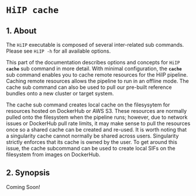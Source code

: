 # <code>HiIP <b>cache</b></code>

## 1. About 
The `HiIP` executable is composed of several inter-related sub commands. Please see `HiIP -h` for all available options.

This part of the documentation describes options and concepts for <code>HiIP <b>cache</b></code> sub command in more detail. With minimal configuration, the **`cache`** sub command enables you to cache remote resources for the  HiIP pipeline. Caching remote resources allows the pipeline to run in an offline mode. The cache sub command can also be used to pull our pre-built reference bundles onto a new cluster or target system.

The cache sub command creates local cache on the filesysytem for resources hosted on DockerHub or AWS S3. These resources are normally pulled onto the filesystem when the pipeline runs; however, due to network issues or DockerHub pull rate limits, it may make sense to pull the resources once so a shared cache can be created and re-used. It is worth noting that a singularity cache cannot normally be shared across users. Singularity strictly enforces that its cache is owned by the user. To get around this issue, the cache subcommand can be used to create local SIFs on the filesystem from images on DockerHub.

## 2. Synopsis

Coming Soon!  

<!-- ```text
$ ./HiIP cache [-h] --sif-cache SIF_CACHE \
                     [--resource-bundle RESOURCE_BUNDLE] \
                     [--dry-run] 
```

The synopsis for each command shows its parameters and their usage. Optional parameters are shown in square brackets.

A user **must** provide a directory to cache remote Docker images via the `--sif-cache` argument. Once the cache has pipeline completed, the local sif cache can be passed to the `--sif-cache` option of the <code>HiIP <b>build</b></code> and <code>HiIP <b>run</b></code> subcomand. This enables the build and run pipeline to run in an offline mode.

Use you can always use the `-h` option for information on a specific command.

### 2.1 Required Arguments

`--sif-cache SIF_CACHE` 
 
> **Path where a local cache of SIFs will be stored..**  
> *type: string*
> 
> Any images defined in *config/containers/images.json* will be pulled into the local filesystem. The path provided to this option can be passed to the `--sif-cache` option of the <code>HiIP <b>build</b></code> and <code>HiIP <b>run</b></code> subcomand. This allows for running the build and run pipelines in an offline mode where no requests are made to external sources. This is useful for avoiding network issues or DockerHub pull rate limits. Please see HiIP build and run for more information.
> 
> ***Example:*** `--sif-cache /data/$USER/cache`

### 2.2 Options

Each of the following arguments are optional and do not need to be provided. 

  `-h, --help`            
> **Display Help.**  
> *type: boolean*
> 
> Shows command's synopsis, help message, and an example command
> 
> ***Example:*** `--help`

---  
  `--dry-run`            
> **Dry run the pipeline.**  
> *type: boolean*
> 
> Displays what steps in the pipeline remain or will be run. Does not execute anything!
>
> ***Example:*** `--dry-run`

## 3. Example
```bash 
# Step 0.) Grab an interactive node (do not run on head node)
srun -N 1 -n 1 --time=12:00:00 -p interactive --mem=8gb  --cpus-per-task=4 --pty bash
module purge
module load singularity snakemake

# Step 1.) Dry run cache to see what will be pulled
./HiIP cache --sif-cache /scratch/$USER/cache \
                 --dry-run  

# Step 2.) Cache remote resources locally 
./HiIP cache --sif-cache /scratch/$USER/cache  
```
-->